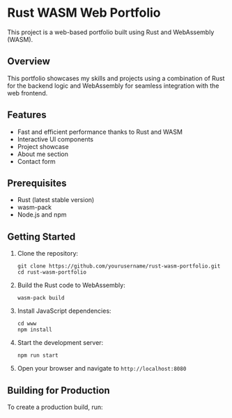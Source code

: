 # Rust WASM Web Portfolio

This project is a web-based portfolio built using Rust and WebAssembly (WASM).

## Overview

This portfolio showcases my skills and projects using a combination of Rust for the backend logic and WebAssembly for seamless integration with the web frontend.

## Features

- Fast and efficient performance thanks to Rust and WASM
- Interactive UI components
- Project showcase
- About me section
- Contact form

## Prerequisites

- Rust (latest stable version)
- wasm-pack
- Node.js and npm

## Getting Started

1. Clone the repository:
   ```
   git clone https://github.com/yourusername/rust-wasm-portfolio.git
   cd rust-wasm-portfolio
   ```

2. Build the Rust code to WebAssembly:
   ```
   wasm-pack build
   ```

3. Install JavaScript dependencies:
   ```
   cd www
   npm install
   ```

4. Start the development server:
   ```
   npm run start
   ```

5. Open your browser and navigate to `http://localhost:8080`

## Building for Production

To create a production build, run:
